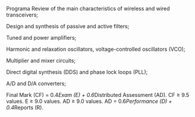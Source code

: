 Programa
Review of the main characteristics of wireless and wired
transceivers;

Design and synthesis of passive and active filters;

Tuned and power amplifiers;

Harmonic and relaxation oscillators, voltage-controlled
oscillators (VCO);

Multiplier and mixer circuits;

Direct digital synthesis (DDS) and phase lock loops (PLL);

A/D and D/A converters;

Final Mark (CF) = 0.4*Exam (E) + 0.6*Distributed Assessment (AD).
CF ≥ 9.5 values.
E ≥ 9.0 values.
AD ≥ 9.0 values.
AD = 0.6*Performance (D) + 0.4*Reports (R).
